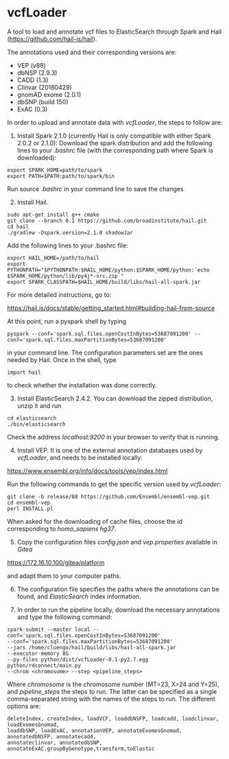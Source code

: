 # vcfLoader

A tool to load and annotate vcf files to ElasticSearch through Spark and Hail (https://github.com/hail-is/hail).

The annotations used and their corresponding versions are:

* VEP (v88)
* dbNSP (2.9.3) 
* CADD (1.3)
* Clinvar (20180429)
* gnomAD exome (2.0.1)
* dbSNP (build 150)
* ExAC (0.3)

In order to upload and annotate data with *vcfLoader*, the steps to follow are:

1. Install Spark 2.1.0 (currently Hail is only compatible with either Spark 2.0.2 or 2.1.0):
Download the spark distribution and add the following lines to your *.bashrc* file (with the corresponding path where Spark is downloaded):

```
export SPARK_HOME=path/to/spark
export PATH=$PATH:path/to/spark/bin
```

Run source *.bashrc* in your command line to save the changes

2. Install Hail. 

```
sudo apt-get install g++ cmake
git clone --branch 0.1 https://github.com/broadinstitute/hail.git
cd hail
./gradlew -Dspark.version=2.1.0 shadowJar
```

Add the following lines to your .bashrc file:

```
export HAIL_HOME=/path/to/hail
export PYTHONPATH="$PYTHONPATH:$HAIL_HOME/python:$SPARK_HOME/python:`echo $SPARK_HOME/python/lib/py4j*-src.zip`"
export SPARK_CLASSPATH=$HAIL_HOME/build/libs/hail-all-spark.jar
```

For more detailed instructions, go to:

https://hail.is/docs/stable/getting_started.html#building-hail-from-source

At this point, run a pyspark shell by typing 

```
pyspark --conf='spark.sql.files.openCostInBytes=53687091200' --conf='spark.sql.files.maxPartitionBytes=53687091200'
```

in your command line. The configuration parameters set are the ones needed by Hail. Once in the shell, type 

```
import hail 
```
    
to check whether the installation was done correctly.

3. Install ElasticSearch 2.4.2. You can download the zipped distribution, unzip it and run 
    
```
cd elasticsearch
./bin/elasticsearch
```
    
 Check the address *localhost:9200* in your browser to verify that is running. 

4. Install VEP. It is one of the external annotation databases used by *vcfLoader*, and needs to be installed locally:

https://www.ensembl.org/info/docs/tools/vep/index.html

Run the following commands to get the specific version used by *vcfLoader*:

```
git clone -b release/88 https://github.com/Ensembl/ensembl-vep.git
cd ensembl-vep
perl INSTALL.pl
```  

When asked for the downloading of cache files, choose the id corresponding to *homo_sapiens hg37*.

5. Copy the configuration files *config.json* and *vep.properties* available in *Gitea*

https://172.16.10.100/gitea/platform

and adapt them to your computer paths. 

6. The configuration file specifies the paths where the annotations can be found, and *ElasticSearch* index information. 

7. In order to run the pipeline locally, download the necessary annotations and type the following command:

```
spark-submit --master local --conf='spark.sql.files.openCostInBytes=53687091200'
--conf='spark.sql.files.maxPartitionBytes=53687091200' 
--jars /home/cluengo/hail/build/libs/hail-all-spark.jar 
--executor-memory 8G 
--py-files python/dist/vcfLoader-0.1-py2.7.egg python/rdconnect/main.py 
--chrom <chromosome> --step <pipeline_steps>
```
  
Where *chromosome* is the chromosome number (MT=23, X=24 and Y=25), and *pipeline_steps* the steps to run. The latter can be specified as a single comma-separated string with the names of the steps to run. The different options are:

```
deleteIndex, createIndex, loadVCF, loaddbNSFP, loadcadd, loadclinvar, loadExomesGnomad, 
loaddbSNP, loadExAC, annotationVEP, annotateExomesGnomad, annotatedbNSFP, annotatecadd, 
annotateclinvar, annotatedbSNP, annotateExAC,groupByGenotype,transform,toElastic
```

